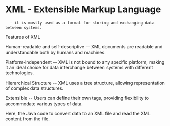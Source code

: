 # XML - Extensible Markup Language
      - it is mostly used as a format for storing and exchanging data between systems.

Features of XML

Human-readable and self-descriptive 
      -- XML documents are readable and understandable both by humans and machines.
      
Platform-independent
      -- XML is not bound to any specific platform, making it an ideal choice for data interchange between systems with different technologies.
      
Hierarchical Structure
      -- XML uses a tree structure, allowing representation of complex data structures.
      
Extensible
      -- Users can define their own tags, providing flexibility to accommodate various types of data.


Here, the Java code to convert data to an XML file and read the XML content from the file. 

